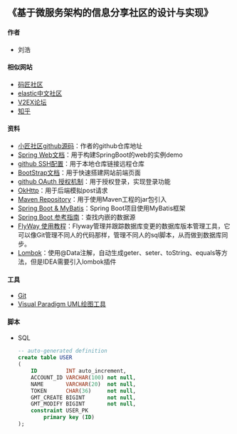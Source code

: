 ## 《基于微服务架构的信息分享社区的设计与实现》

#### 作者
- 刘浩

#### 相似网站
- [码匠社区](http://www.mawen.co/)
- [elastic中文社区](https://elasticsearch.cn/)
- [V2EX论坛](https://www.v2ex.com/t/624147#reply26)
- [知乎](https://www.zhihu.com/)

#### 资料
- [小匠社区github源码](https://github.com/codedrinker/community)：作者的github仓库地址
- [Spring Web文档](https://spring.io/guides/gs/serving-web-content/)：用于构建SpringBoot的web的实例demo
- [github SSH配置](https://developer.github.com/v3/guides/managing-deploy-keys/#deploy-keys)：用于本地仓库链接远程仓库
- [BootStrap文档](https://v3.bootcss.com/getting-started/)：用于快速搭建网站前端页面
- [github OAuth 授权机制](https://developer.github.com/apps/building-oauth-apps/)：用于授权登录，实现登录功能
- [OkHttp](https://square.github.io/okhttp/)：用于后端模拟post请求
- [Maven Repository](https://mvnrepository.com/)：用于使用Maven工程的jar包引入
- [Spring Boot & MyBatis](http://mybatis.org/spring-boot-starter/mybatis-spring-boot-autoconfigure/)：Spring Boot项目使用MyBatis框架
- [Spring Boot 参考指南](https://docs.spring.io/spring-boot/docs/2.0.0.RC1/reference/htmlsingle/#boot-features-embedded-database-support)：查找内嵌的数据源
- [FlyWay 使用教程](https://flywaydb.org/getstarted/firststeps/maven#migrating-the-database)：Flyway管理并跟踪数据库变更的数据库版本管理工具，它可以像Git管理不同人的代码那样，管理不同人的sql脚本，从而做到数据库同步。
- [Lombok](https://projectlombok.org/features/all)：使用@Data注解，自动生成geter、seter、toString、equals等方法，但是IDEA需要引入lombok插件
#### 工具
- [Git](https://git-scm.com/)
- [Visual Paradigm UML绘图工具](https://www.visual-paradigm.com)

#### 脚本
- SQL
    ```sql
    -- auto-generated definition
    create table USER
    (
        ID         INT auto_increment,
        ACCOUNT_ID VARCHAR(100) not null,
        NAME       VARCHAR(20)  not null,
        TOKEN      CHAR(36)     not null,
        GMT_CREATE BIGINT       not null,
        GMT_MODIFY BIGINT       not null,
        constraint USER_PK
            primary key (ID)
    );
    ```



